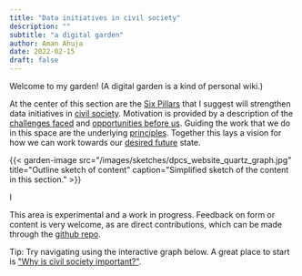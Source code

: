 ```yaml
---
title: "Data initiatives in civil society"
description: ""
subtitle: "a digital garden"
author: Aman Ahuja
date: 2022-02-15
draft: false
---
```


Welcome to my garden! (A digital garden is a kind of personal wiki.)

At the center of this section are the [Six Pillars](pillars-of-capacity.md) that I suggest will strengthen data initiatives in [civil society](why-is-civil-society-important.md). Motivation is provided by a description of the [challenges faced](challenges.md) and [opportunities before us](opportunities.md). Guiding the work that we do in this space are the underlying [principles](principles.md). Together this lays a vision for how we can work towards our [desired future](desired_future_state.md) state.

{{< garden-image 
  src="/images/sketches/dpcs_website_quartz_graph.jpg" 
  title="Outline sketch of content"
  caption="Simplified sketch of the content in this section." >}}

I

This area is experimental and a work in progress. Feedback on form or content is very welcome, as are direct contributions, which can be made through the [github repo](https://github.com/amanahuja/amanahuja.github.io/tree/main/content/garden).

Tip: Try navigating using the interactive graph below. A great place to start is ["Why is civil society important?"](why-is-civil-society-important.md).

